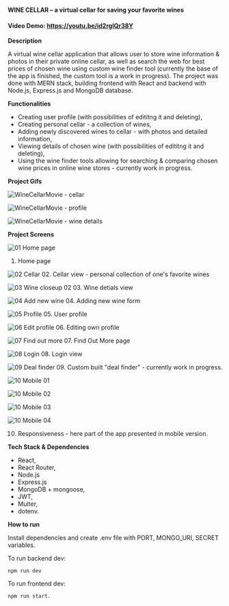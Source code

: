 **WINE CELLAR – a virtual cellar for saving your favorite wines**

#### Video Demo:  https://youtu.be/id2rgIQr38Y

 **Description**

A virtual wine cellar application that allows user to store wine information & photos in their private online cellar, as well as search the web for best prices of chosen wine using custom wine finder tool (currently the base of the app is finished, the custom tool is a work in progress).
The project was done with MERN stack, building frontend with React and backend with Node.js, Express.js and MongoDB database. 

**Functionalities**

- Creating user profile (with possibilities of edititng it and deleting),
- Creating personal cellar - a collection of wines,
- Adding newly discovered wines to cellar - with photos and detailed information,
- Viewing details of chosen wine (with possibilities of edititng it and deleting),
- Using the wine finder tools allowing for searching & comparing chosen wine prices in online wine stores - currently work in progress.

**Project Gifs**

![WineCellarMovie - cellar](https://github.com/mklimczak93/the-wine-cellar/assets/123643355/2c06959c-d0f8-4c45-a3b5-8cc89a43f7ee)

![WineCellarMovie - profile](https://github.com/mklimczak93/the-wine-cellar/assets/123643355/298079bf-bd93-41d5-a4ea-fcc925fadb40)

![WineCellarMovie - wine details](https://github.com/mklimczak93/the-wine-cellar/assets/123643355/4b8d3ac0-edb1-4133-8cb1-aa09ac731e33)



**Project Screens**

![01  Home page](https://github.com/mklimczak93/the-wine-cellar/assets/123643355/9f69986b-cb5e-489e-9ce0-e59f4de935f3)
01. Home page

![02  Cellar](https://github.com/mklimczak93/the-wine-cellar/assets/123643355/d86fda62-bada-467d-b7ef-4e8798f502f2)
02. Cellar view - personal collection of one's favorite wines

![03  Wine closeup 02](https://github.com/mklimczak93/the-wine-cellar/assets/123643355/fad17778-eaa5-4873-9808-c9f023aa9a6f)
03. Wine detials view

![04  Add new wine](https://github.com/mklimczak93/the-wine-cellar/assets/123643355/fc529743-7ad0-4d05-9e2b-ccc811f4f095)
04. Adding new wine form

![05  Profile](https://github.com/mklimczak93/the-wine-cellar/assets/123643355/5fc76114-a895-4b0e-b62c-a9d7146a4295)
05. User profile

![06  Edit profile](https://github.com/mklimczak93/the-wine-cellar/assets/123643355/a3936c53-7034-4030-ac6d-92c655041bf6)
06. Editing own profile

![07  Find out more](https://github.com/mklimczak93/the-wine-cellar/assets/123643355/76b2d7a9-c004-4bc6-98ea-4a78646fdc1d)
07. Find Out More page

![08  Login](https://github.com/mklimczak93/the-wine-cellar/assets/123643355/8405f78e-b3d1-4fec-833a-8afde6eeca27)
08. Login view

![09  Deal finder](https://github.com/mklimczak93/the-wine-cellar/assets/123643355/653cf05d-20ac-4b55-b6b0-2817e78b6590)
09. Custom built "deal finder" - currently work in progress.

![10  Mobile 01](https://github.com/mklimczak93/the-wine-cellar-public/assets/123643355/df0d55d5-da13-4107-b9bc-de0c5b92667b)

![10  Mobile 02](https://github.com/mklimczak93/the-wine-cellar-public/assets/123643355/724b3ddd-f032-4cdf-a6d2-5606a1032937)

![10  Mobile 03](https://github.com/mklimczak93/the-wine-cellar-public/assets/123643355/42b63343-d857-4120-8237-356095a1abca)

![10  Mobile 04](https://github.com/mklimczak93/the-wine-cellar-public/assets/123643355/04573992-2194-41e1-8444-16c59bb14328)


10. Responsiveness - here part of the app presented in mobile version.

**Tech Stack & Dependencies**
- React,
- React Router,
- Node.js
- Express.js
- MongoDB + mongoose,
- JWT,
- Multer,
- dotenv.

**How to run**

Install dependencies and create .env file with PORT, MONGO_URI, SECRET variables.

To run backend dev: 
```
npm run dev
```
To run frontend dev: 
```
npm run start.
```

